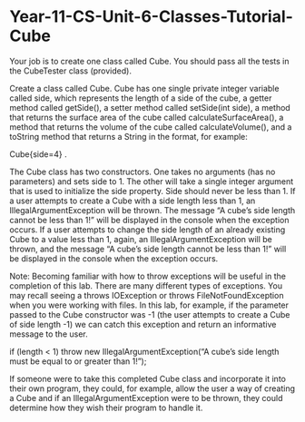 # Year-11-CS-Unit-6-Classes-Tutorial-Cube

Your job is to create one class called Cube.
You should pass all the tests in the CubeTester class (provided).

Create a class called Cube. Cube has one single private integer variable called side, which represents the length of a side of the cube, a getter method called getSide(), a setter method called setSide(int side), a method that returns the surface area of the cube called calculateSurfaceArea(), a method that returns the volume of the cube called calculateVolume(), and a toString method that returns a String in the format, for example:

Cube{side=4} .

The Cube class has two constructors. One takes no arguments (has no parameters) and sets side to 1. The other will take a single integer argument that is used to initialize the side property. Side should never be less than 1. If a user attempts to create a Cube with a side length less than 1, an IllegalArgumentException will be thrown. The message “A cube’s side length cannot be less than 1!” will be displayed in the console when the exception occurs. If a user attempts to change the side length of an already existing Cube to a value less than 1, again, an IllegalArgumentException will be thrown, and the message “A cube’s side length cannot be less than 1!” will be displayed in the console when the exception occurs.

Note: Becoming familiar with how to throw exceptions will be useful in the completion of this lab. There are many different types of exceptions. You may recall seeing a throws IOException or throws FileNotFoundException when you were working with files. In this lab, for example, if the parameter passed to the Cube constructor was -1 (the user attempts to create a Cube of side length -1) we can catch this exception and return an informative message to the user.

if (length < 1) throw new IllegalArgumentException(“A cube’s side length must be equal to or greater than 1!”);

If someone were to take this completed Cube class and incorporate it into their own program, they could, for example, allow the user a way of creating a Cube and if an IllegalArgumentException were to be thrown, they could determine how they wish their program to handle it. 
